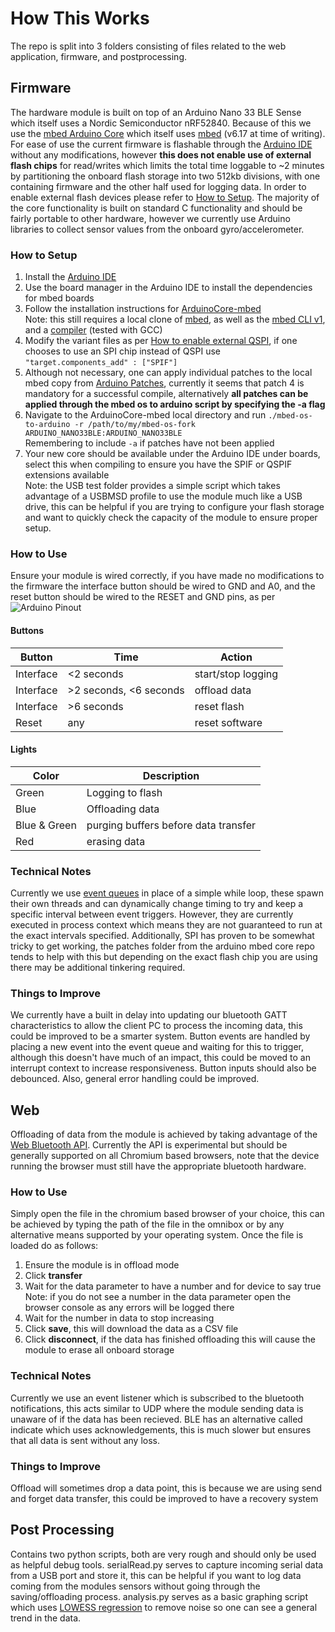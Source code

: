 # How This Works
The repo is split into 3 folders consisting of files related to the web application, firmware, and postprocessing.

## Firmware
The hardware module is built on top of an Arduino Nano 33 BLE Sense which itself uses a Nordic Semiconductor nRF52840. Because of this we use the [mbed Arduino Core](https://github.com/arduino/ArduinoCore-mbed) which itself uses [mbed](https://github.com/ARMmbed/mbed-os) (v6.17 at time of writing). For ease of use the current firmware is flashable through the [Arduino IDE](https://www.arduino.cc/en/software) without any modifications, however **this does not enable use of external flash chips** for read/writes which limits the total time loggable to ~2 minutes by partitioning the onboard flash storage into two 512kb divisions, with one containing firmware and the other half used for logging data. In order to enable external flash devices please refer to [How to Setup](#how-to-setup). The majority of the core functionality is built on standard C functionality and should be fairly portable to other hardware, however we currently use Arduino libraries to collect sensor values from the onboard gyro/accelerometer. 

### How to Setup
1. Install the [Arduino IDE](https://www.arduino.cc/en/software)
2. Use the board manager in the Arduino IDE to install the dependencies for mbed boards
3. Follow the installation instructions for [ArduinoCore-mbed](https://github.com/arduino/ArduinoCore-mbed)  
Note: this still requires a local clone of [mbed](https://github.com/ARMmbed/mbed-os/releases), as well as the [mbed CLI v1](https://os.mbed.com/docs/mbed-os/v6.16/build-tools/install-and-set-up.html), and a [compiler](https://os.mbed.com/docs/mbed-os/v6.16/build-tools/index.html#compiler-versions) (tested with GCC)
4. Modify the variant files as per [How to enable external QSPI](https://github.com/arduino/ArduinoCore-mbed/issues/377), if one chooses to use an SPI chip instead of QSPI use 
`"target.components_add" : ["SPIF"]`
5. Although not necessary, one can apply individual patches to the local mbed copy from [Arduino Patches](https://github.com/arduino/ArduinoCore-mbed/tree/main/patches), currently it seems that patch 4 is mandatory for a successful compile, alternatively **all patches can be applied through the mbed os to arduino script by specifying the -a flag**
6. Navigate to the ArduinoCore-mbed local directory and run `./mbed-os-to-arduino -r /path/to/my/mbed-os-fork ARDUINO_NANO33BLE:ARDUINO_NANO33BLE`  
Remembering to include `-a` if patches have not been applied
7. Your new core should be available under the Arduino IDE under boards, select this when compiling to ensure you have the SPIF or QSPIF extensions available  
Note: the USB test folder provides a simple script which takes advantage of a USBMSD profile to use the module much like a USB drive, this can be helpful if you are trying to configure your flash storage and want to quickly check the capacity of the module to ensure proper setup.

### How to Use
Ensure your module is wired correctly, if you have made no modifications to the firmware the interface button should be wired to GND and A0, and the reset button should be wired to the RESET and GND pins, as per ![Arduino Pinout](https://docs.arduino.cc/static/4c1da40b06b866435315963ef6bdf488/ABX00030-pinout.png)  
#### Buttons
| Button | Time | Action |
| ----------- | ----------- | ----------- |
| Interface | <2 seconds | start/stop logging |
| Interface | >2 seconds, <6 seconds | offload data |
| Interface | >6 seconds | reset flash |
| Reset | any | reset software |
#### Lights
| Color | Description |
| ----------- | ----------- |
| Green | Logging to flash |
| Blue | Offloading data |
| Blue & Green | purging buffers before data transfer |
| Red | erasing data |
### Technical Notes
Currently we use [event queues](https://os.mbed.com/docs/mbed-os/v6.16/apis/eventqueue.html) in place of a simple while loop, these spawn their own threads and can dynamically change timing to try and keep a specific interval between event triggers. However, they are currently executed in process context which means they are not guaranteed to run at the exact intervals specified. Additionally, SPI has proven to be somewhat tricky to get working, the patches folder from the arduino mbed core repo tends to help with this but depending on the exact flash chip you are using there may be additional tinkering required. 
### Things to Improve
We currently have a built in delay into updating our bluetooth GATT characteristics to allow the client PC to process the incoming data, this could be improved to be a smarter system. Button events are handled by placing a new event into the event queue and waiting for this to trigger, although this doesn't have much of an impact, this could be moved to an interrupt context to increase responsiveness. Button inputs should also be debounced. Also, general error handling could be improved. 

## Web
Offloading of data from the module is achieved by taking advantage of the [Web Bluetooth API](https://developer.mozilla.org/en-US/docs/Web/API/Web_Bluetooth_API). Currently the API is experimental but should be generally supported on all Chromium based browsers, note that the device running the browser must still have the appropriate bluetooth hardware.

### How to Use
Simply open the file in the chromium based browser of your choice, this can be achieved by typing the path of the file in the omnibox or by any alternative means supported by your operating system. Once the file is loaded do as follows:
1. Ensure the module is in offload mode
2. Click **transfer**
3. Wait for the data parameter to have a number and for device to say true  
Note: if you do not see a number in the data parameter open the browser console as any errors will be logged there
4. Wait for the number in data to stop increasing
5. Click **save**, this will download the data as a CSV file
6. Click **disconnect**, if the data has finished offloading this will cause the module to erase all onboard storage

### Technical Notes
Currently we use an event listener which is subscribed to the bluetooth notifications, this acts similar to UDP where the module sending data is unaware of if the data has been recieved. BLE has an alternative called indicate which uses acknowledgements, this is much slower but ensures that all data is sent without any loss.

### Things to Improve
Offload will sometimes drop a data point, this is because we are using send and forget data transfer, this could be improved to have a recovery system

## Post Processing
Contains two python scripts, both are very rough and should only be used as helpful debug tools. serialRead.py serves to capture incoming serial data from a USB port and store it, this can be helpful if you want to log data coming from the modules sensors without going through the saving/offloading process. analysis.py serves as a basic graphing script which uses [LOWESS regression](https://en.wikipedia.org/wiki/Local_regression) to remove noise so one can see a general trend in the data.